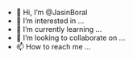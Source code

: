 - 👋 Hi, I’m @JasinBoral
- 👀 I’m interested in ...
- 🌱 I’m currently learning ...
- 💞️ I’m looking to collaborate on ...
- 📫 How to reach me ...

<!---
JasinBoral/JasinBoral is a ✨ special ✨ repository because its `README.md` (this file) appears on your GitHub profile.
You can click the Preview link to take a look at your changes.
--->
